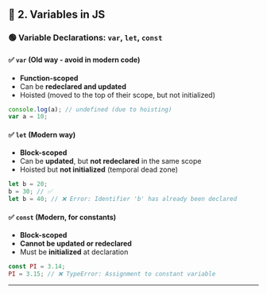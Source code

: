 ## 📌 2. Variables in JS

### 🟢 Variable Declarations: `var`, `let`, `const`

#### ✅ `var` (Old way - avoid in modern code)

- **Function-scoped**
- Can be **redeclared and updated**
- Hoisted (moved to the top of their scope, but not initialized)

```js
console.log(a); // undefined (due to hoisting)
var a = 10;
```

#### ✅ `let` (Modern way)

- **Block-scoped**
- Can be **updated**, but **not redeclared** in the same scope
- Hoisted but **not initialized** (temporal dead zone)

```js
let b = 20;
b = 30; // ✅
let b = 40; // ❌ Error: Identifier 'b' has already been declared
```

#### ✅ `const` (Modern, for constants)

- **Block-scoped**
- **Cannot be updated or redeclared**
- Must be **initialized** at declaration

```js
const PI = 3.14;
PI = 3.15; // ❌ TypeError: Assignment to constant variable
```

---